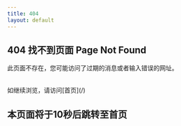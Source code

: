 ```yaml
---
title: 404
layout: default
---
```


<script language="JavaScript"> 
  function myrefresh(){window.location="/";}
  setTimeout('myrefresh()',10000);
</script>

## 404 找不到页面 Page Not Found

此页面不存在，您可能访问了过期的消息或者输入错误的网址。

<script language="JavaScript">
    var url = window.location.pathname;
    var url2 = url.split("/");
    var url3 = 'https://github.com/zning1994/finews/blob/main/old_post/'+url2[2]+'-'+url2[3]+'-'+url2[4]+'-'+url2[5].split(".")[0]+'.md';
    var hotText = '本站消息时效性为三天，三天前的消息已归档，如需要可以点击此处链接查看。';
    document.write(hotText.link(url3));
</script>
<br/>
如继续浏览，请访问[首页](/) 

## 本页面将于10秒后跳转至首页
